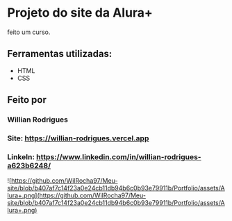 # Projeto do site da Alura+ 

feito um curso.

## Ferramentas utilizadas:
* HTML
* CSS

## Feito por
### Willian Rodrigues
### Site: https://willian-rodrigues.vercel.app
### LinkeIn: https://www.linkedin.com/in/willian-rodrigues-a623b6248/

![https://github.com/WilRocha97/Meu-site/blob/b407af7c14f23a0e24cb11db94b6c0b93e79911b/Portfolio/assets/Alura+.png](https://github.com/WilRocha97/Meu-site/blob/b407af7c14f23a0e24cb11db94b6c0b93e79911b/Portfolio/assets/Alura+.png)
